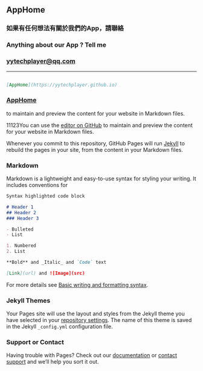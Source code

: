 ## AppHome

### 如果有任何想法有關於我們的App，請聯絡

### Anything about our App ? Tell me

### yytechplayer@qq.com

---------------------------------------------

```markdown

[AppHome](https://yytechplayer.github.io) 

```

### [AppHome](https://yytechplayer.github.io) 


to maintain and preview the content for your website in Markdown files.

11123You can use the [editor on GitHub](https://github.com/yytechplayer/yytechplayer.github.io/edit/main/testFile01.md) to maintain and preview the content for your website in Markdown files.

Whenever you commit to this repository, GitHub Pages will run [Jekyll](https://jekyllrb.com/) to rebuild the pages in your site, from the content in your Markdown files.

### Markdown

Markdown is a lightweight and easy-to-use syntax for styling your writing. It includes conventions for

```markdown
Syntax highlighted code block

# Header 1
## Header 2
### Header 3

- Bulleted
- List

1. Numbered
2. List

**Bold** and _Italic_ and `Code` text

[Link](url) and ![Image](src)
```

For more details see [Basic writing and formatting syntax](https://docs.github.com/en/github/writing-on-github/getting-started-with-writing-and-formatting-on-github/basic-writing-and-formatting-syntax).

### Jekyll Themes

Your Pages site will use the layout and styles from the Jekyll theme you have selected in your [repository settings](https://github.com/yytechplayer/yytechplayer.github.io/settings/pages). The name of this theme is saved in the Jekyll `_config.yml` configuration file.

### Support or Contact

Having trouble with Pages? Check out our [documentation](https://docs.github.com/categories/github-pages-basics/) or [contact support](https://support.github.com/contact) and we’ll help you sort it out.
